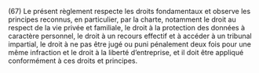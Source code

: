 (67) Le présent règlement respecte les droits fondamentaux et observe les principes reconnus, en particulier, par la charte, notamment le droit au respect de la vie privée et familiale, le droit à la protection des données à caractère personnel, le droit à un recours effectif et à accéder à un tribunal impartial, le droit à ne pas être jugé ou puni pénalement deux fois pour une même infraction et le droit à la liberté d’entreprise, et il doit être appliqué conformément à ces droits et principes.
